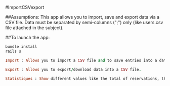 #ImportCSVexport

##Assumptions:
This app allows you to import, save and export data via a CSV file.
Data must be separated by semi-columns (";") only (like users.csv file attached in the subject).

##To launch the app:
```ruby
bundle install
rails s
```

```ruby
Import : Allows you to import a CSV file and to save entries into a database.
```

```ruby
Export : Allows you to export/download data into a CSV file.
```

```ruby
Statistiques : Show different values like the total of reservations, the total of different clients, the average age of clients, etc...
```